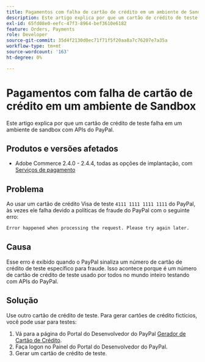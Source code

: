 ```yaml
---
title: Pagamentos com falha de cartão de crédito em um ambiente de Sandbox
description: Este artigo explica por que um cartão de crédito de teste falha em um ambiente de sandbox com APIs do PayPal.
exl-id: 65fd08e0-eefc-47f3-8964-bef3610e6182
feature: Orders, Payments
role: Developer
source-git-commit: 35d4f2130d0ec71f71f5f20aa8a7c76207e7a35a
workflow-type: tm+mt
source-wordcount: '163'
ht-degree: 0%

---
```


# Pagamentos com falha de cartão de crédito em um ambiente de Sandbox

Este artigo explica por que um cartão de crédito de teste falha em um ambiente de sandbox com APIs do PayPal.

## Produtos e versões afetados


* Adobe Commerce 2.4.0 - 2.4.4, todas as opções de implantação, com [Serviços de pagamento](https://marketplace.magento.com/magento-payment-services.html)

## Problema

Ao usar um cartão de crédito Visa de teste `4111 1111 1111 1111` do PayPal, às vezes ele falha devido a políticas de fraude do PayPal com o seguinte erro:

```bash
Error happened when processing the request. Please try again later.
```

## Causa

Esse erro é exibido quando o PayPal sinaliza um número de cartão de crédito de teste específico para fraude. Isso acontece porque é um número de cartão de crédito de teste usado por todos no mundo inteiro testando com APIs do PayPal.

## Solução

Use outro cartão de crédito de teste. Para gerar cartões de crédito fictícios, você pode usar para testes:

1. Vá para a página do Portal do Desenvolvedor do PayPal [Gerador de Cartão de Crédito](https://developer.paypal.com/developer/creditCardGenerator/).
1. Faça logon no Painel do Portal do Desenvolvedor do PayPal.
1. Gerar um cartão de crédito de teste.
